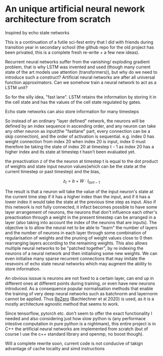 # An unique artificial neural nework architecture from scratch
Inspired by echo state networks

This is a continuation of a futile sci-fest entry that I did with friends during transition year in secondary school (the github repo for the old project has been privated, this is a complete fresh re-write + a few new ideas).

Recurrent neural networks suffer from the vanishing/ exploding gradient problem, that is why LSTM was invented and used (though many current state of the art models use attention (transformers)), but why do we need to introduce such a construct? Artificial neural networks are after all universal function approximators. Can we somehow train a neural network to act as a LSTM unit? 

So for the silly idea, "fast lane". 
LSTM retains the information by storing it in the cell state and has the values of the cell state regulated by gates. 

Echo state networks can also store information for many timesteps

So instead of an ordinary "layer defined" network, the neurons will be defined by an index sequence in ascending order, and any neuron can take any other neuron as input(the "fastlane" part, every connection can be a skip connection), and the order of activation is sequential. e.g. index 0 has weight connection from index 20 when index 20 is input, index 0 must therefore be taking the state of index 20 at timestep t - 1 as index 20 has a higher index and its state at timestep t hasn't been evaluated yet. 

the preactivation z of the the neuron at timestep t is equal to the dot product of weights and state input neuron values(which can be the state at the current timestep or past timestep) and the bias,
```math
z_t = b + W \cdot I_{t or t-1}
```

The result is that a neuron will take the value of the input neuron's state at the current time step if it has a higher index than the input, and if it has a lower index it would take the state at the previous time step as input. Also if this network is not fully connected, it infact becomes possible to have some layer arrangement of neurons, the neurons that don't influence each other's preactivation through a weight in the present timestep can be arranged in a layer (also taking into account the index of the neurons that are inputs). The objective is to allow the neural net to be able to "learn" the number of layers and the number of neurons in each layer through some combination of regularisation of weights and the pruning of weight values close to 0 then rearranging layers according to the remaining weights. This also allows multiple neural networks to be "patched together", by re indexing the neurons of a neural network and then initialising some new weights. We can even initialise many sparse recurrent connections that may imitate the resevoirs of echo state neural networks which may augment the ability to store information.

An obvious isssue is neurons are not fixed to a certain layer, can end up in different ones at different points during training, 
or even have new neurons introduced. As a consequence popular normalisation methods that enable the training of very deep neural networks such as batchnorm and layernorm cannot be applied. Thus [ReZero](https://arxiv.org/abs/2003.04887) (Bachlechner et al 2020) is used, as it is a mostly architecture agnostic method that seems to work.

 







Since tensorflow, pytorch etc. don't seem to offer the exact functionality I needed and also considering just how slow python is (any performace intestive computation in pure python is a nightmare), this entire project is in C++ the artificial neural networks are implemented from scratch (but of course I use the c++ standard library and openmp, no boost though). 


Will a complete rewrite soon, current code is not conducive of takign advantage of cache locality and simd instructions
